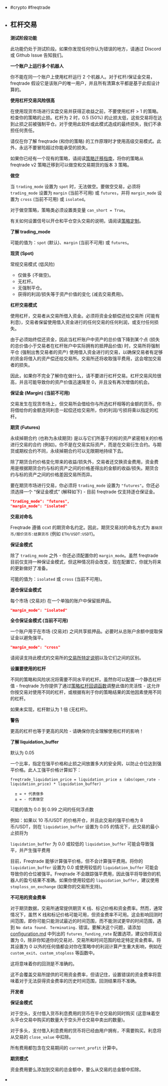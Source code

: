 - #crypto #freqtrade
- ## 杠杆交易
  
  **测试阶段功能**
  
  此功能仍处于测试阶段。如果你发现任何你认为错误的地方，请通过 Discord 或 Github Issue 告知我们。
  
  **一个账户上运行多个机器人**
  
  你不能在同一个账户上使用杠杆运行 2 个机器人。对于杠杆/保证金交易，freqtrade 假设它是该账户的唯一用户，并且所有清算水平都是基于此假设计算的。
  
  **使用杠杆交易风险很高**
  
  在使用现货市场进行实盘交易并获得正收益之前，不要使用杠杆 > 1 的策略。检查你的策略的止损。杠杆为 2 时，0.5 (50%) 的止损太低，这些交易将在达到止损之前被强制平仓。对于使用此软件或此模式造成的最终损失，我们不承担任何责任。
  
  请仅在你了解 freqtrade (和你的策略) 的工作原理时才使用高级交易模式。此外，永远不要冒险超过你能承受的损失。
  
  如果你已经有一个现有的策略，请阅读[策略迁移指南](https://www.freqtrade.io/en/stable/strategy-v2-to-v3/)，将你的策略从 freqtrade v2 策略迁移到可以做空和交易期货的版本 3 策略。
  
  **做空**
  
  当 `trading_mode` 设置为 `spot` 时，无法做空。要做空交易，必须将 `trading_mode` 设置为 `margin` (当前不可用) 或 `futures`，并将 `margin_mode` 设置为 `cross` (当前不可用) 或 `isolated`。
  
  对于做空策略，策略类必须设置类变量 `can_short = True`。
  
  有关如何设置信号以开仓和平仓空头交易的说明，请阅读[策略定制](https://www.freqtrade.io/en/stable/strategy-customization/)。
  
  **了解 trading_mode**
  
  可能的值为：`spot` (默认)、`margin` (当前不可用) 或 `futures`。
  
  **现货 (Spot)**
  
  常规交易模式 (低风险)
  
  *   仅做多 (不做空)。
  *   无杠杆。
  *   无强制平仓。
  *   获得的利润/损失等于资产价值的变化 (减去交易费用)。
  
  **杠杆交易模式**
  
  使用杠杆，交易者从交易所借入资金。必须将资金全额偿还给交易所 (可能有利息)，交易者保留使用借入资金进行的任何交易的任何利润，或支付任何损失。
  
  由于必须始终偿还资金，因此当杠杆账户中资产的总价值下降到某个点 (损失的总价值小于交易者在杠杆账户中实际拥有的抵押品价值) 时，交易所将强制平仓 (强制出售交易者的资产) 使用借入资金进行的交易，以确保交易者有足够的资金将借入的资产偿还给交易所。交易所还将收取强平费用，这会增加交易者的损失。
  
  因此，如果你不完全了解你在做什么，请不要进行杠杆交易。杠杆交易风险很高，并且可能导致你的资产价值迅速降至 0，并且没有再次增值的机会。
  
  **保证金 (Margin) (当前不可用)**
  
  交易发生在现货市场上，但交易所会借给你与所选杠杆相等的金额的货币。你将借给你的金额连同利息一起偿还给交易所，你的利润/亏损将乘以指定的杠杆。
  
  **期货 (Futures)**
  
  永续掉期合约 (也称为永续期货) 是以与它们所基于的标的资产紧密相关的价格进行交易的合约 (例如)。你不是在交易实际资产，而是在交易衍生合约。与期货或期权合约不同，永续掉期合约可以无限期地持续下去。
  
  除了期货合约价格变化带来的收益/损失外，交易者还交换资金费用，资金费用是根据期货合约与标的资产之间的价格差得出的金额的收益/损失。期货合约与标的资产之间的价格差因交易所而异。
  
  要在期货市场进行交易，你必须将 `trading_mode` 设置为 `"futures"`。你还必须选择一个 “保证金模式” (解释如下) - 目前 freqtrade 仅支持逐仓保证金。
  
  ```json
  "trading_mode": "futures",
  "margin_mode": "isolated"
  ```
  
  **交易对命名**
  
  Freqtrade 遵循 ccxt 的期货命名约定。因此，期货交易对的命名方式为 `基础货币/报价货币:结算货币` (例如 `ETH/USDT:USDT`)。
  
  **保证金模式**
  
  除了 `trading_mode` 之外 - 你还必须配置你的 `margin_mode`。虽然 freqtrade 目前仅支持一种保证金模式，但这种情况将会改变，现在配置它，你就为将来的更新做好了准备。
  
  可能的值为：`isolated` 或 `cross` (当前不可用)。
  
  **逐仓保证金模式**
  
  每个市场 (交易对) 在一个单独的账户中保留抵押品。
  
  ```json
  "margin_mode": "isolated"
  ```
  
  **全仓保证金模式 (当前不可用)**
  
  一个账户用于在市场 (交易对) 之间共享抵押品。必要时从总账户余额中提取保证金以避免强平。
  
  ```json
  "margin_mode": "cross"
  ```
  
  请阅读支持此模式的交易所的[交易所特定说明](https://www.freqtrade.io/en/stable/exchange-specific-notes/)以及它们之间的区别。
  
  **设置要使用的杠杆**
  
  不同的策略和风险状况将需要不同水平的杠杆。虽然你可以配置一个静态杠杆值 - freqtrade 为你提供了通过[策略杠杆回调函数](https://www.freqtrade.io/en/stable/strategy-callbacks/#leverage)调整此值的灵活性 - 这允许你按交易对使用不同的杠杆，或根据有利于你的策略结果的其他因素使用不同的杠杆。
  
  如果未实现，杠杆默认为 1 倍 (无杠杆)。
  
  **警告**
  
  更高的杠杆也等于更高的风险 - 请确保你完全理解使用杠杆的影响！
  
  **了解 liquidation_buffer**
  
  默认为 0.05
  
  一个比率，指定在强平价格和止损之间放置多大的安全网，以防止仓位达到强平价格。此人工强平价格计算如下：
  
  ```
  freqtrade_liquidation_price = liquidation_price ± (abs(open_rate - liquidation_price) * liquidation_buffer)
  
    ± = + 代表做多
    ± = - 代表做空
  ```
  
  可能的值为 0.0 到 0.99 之间的任何浮点数
  
  例如：如果以 10 币/USDT 的价格开仓，并且此交易的强平价格为 8 币/USDT，则在 `liquidation_buffer` 设置为 0.05 的情况下，此交易的最小止损将为
  
  `liquidation_buffer` 为 0.0 或较低的 `liquidation_buffer` 可能会导致强平，并产生强平费用
  
  目前，Freqtrade 能够计算强平价格，但不会计算强平费用。将你的 `liquidation_buffer` 设置为 0.0 或使用较低的 `liquidation_buffer` 可能会导致你的仓位被强平。Freqtrade 不会跟踪强平费用，因此强平将导致你的机器人的盈亏结果不准确。如果你使用较低的 `liquidation_buffer`，建议使用 `stoploss_on_exchange` (如果你的交易所支持)。
  
  **不可用的资金费率**
  
  对于期货数据，交易所通常提供期货 K 线、标记价格和资金费率。然而，通常情况下，虽然 K 线和标记价格可能可用，但资金费率不可用。这会影响回测时间范围，即你可能只能测试最近的时间范围，而不能测试更早的时间范围，遇到 `No data found. Terminating.` 错误。要解决这个问题，请添加 [configuration.md](https://www.freqtrade.io/en/stable/configuration/#general-options) 中列出的 `futures_funding_rate` 配置选项，建议你将其设置为 0，除非你知道你的交易对、交易所和时间范围的给定特定资金费率。将其设置为 0 以外的任何值都会对你在策略中的利润计算产生重大影响，例如在 `custom_exit`、`custom_stoploss` 等函数中。
  
  这将意味着你的回测是不准确的。
  
  这不会覆盖交易所提供的可用资金费率，但请记住，设置错误的资金费率将意味着对于无法获得资金费率的历史时间范围，回测结果将不准确。
  
  **开发者**
  
  **保证金模式**
  
  对于空头，支付借入货币利息费用的货币在平仓交易的同时购买 (这意味着空头平仓交易中购买的数量大于空头开仓交易中卖出的数量)。
  
  对于多头，支付借入利息费用的货币将已经由用户拥有，不需要购买。利息将从交易的 `close_value` 中扣除。
  
  所有费用都包含在交易期间的 `current_profit` 计算中。
  
  **期货模式**
  
  资金费用要么添加到交易的总金额中，要么从交易的总金额中扣除。
-